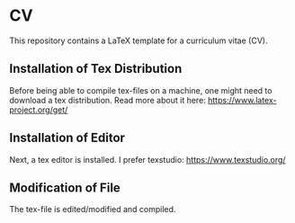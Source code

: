 # CV

This repository contains a LaTeX template for a curriculum vitae (CV).

## Installation of Tex Distribution

Before being able to compile tex-files on a machine, one might need to download a tex distribution.
Read more about it here: https://www.latex-project.org/get/

## Installation of Editor

Next, a tex editor is installed. I prefer texstudio:
https://www.texstudio.org/

## Modification of File

The tex-file is edited/modified and compiled.

